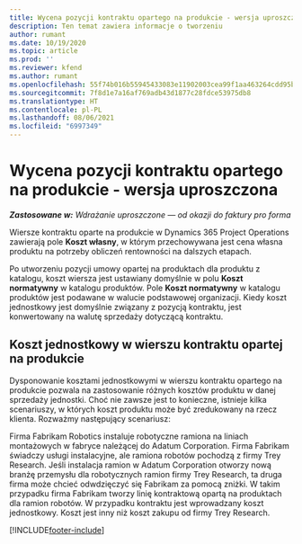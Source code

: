 ```yaml
---
title: Wycena pozycji kontraktu opartego na produkcie - wersja uproszczona
description: Ten temat zawiera informacje o tworzeniu
author: rumant
ms.date: 10/19/2020
ms.topic: article
ms.prod: ''
ms.reviewer: kfend
ms.author: rumant
ms.openlocfilehash: 55f74b016b55945433083e11902003cea99f1aa463264cdd95b0aad389592e20
ms.sourcegitcommit: 7f8d1e7a16af769adb43d1877c28fdce53975db8
ms.translationtype: HT
ms.contentlocale: pl-PL
ms.lasthandoff: 08/06/2021
ms.locfileid: "6997349"
---
```

# <a name="cost-product-based-contract-lines---lite"></a>Wycena pozycji kontraktu opartego na produkcie - wersja uproszczona

_**Zastosowane w:** Wdrażanie uproszczone — od okazji do faktury pro forma_


Wiersze kontraktu oparte na produkcie w Dynamics 365 Project Operations zawierają pole **Koszt własny**, w którym przechowywana jest cena własna produktu na potrzeby obliczeń rentowności na dalszych etapach.

Po utworzeniu pozycji umowy opartej na produktach dla produktu z katalogu, koszt wiersza jest ustawiany domyślnie w polu **Koszt normatywny** w katalogu produktów. Pole **Koszt normatywny** w katalogu produktów jest podawane w walucie podstawowej organizacji. Kiedy koszt jednostkowy jest domyślnie związany z pozycją kontraktu, jest konwertowany na walutę sprzedaży dotyczącą kontraktu.

## <a name="unit-cost-on-a-product-based-contract-line"></a>Koszt jednostkowy w wierszu kontraktu opartej na produkcie

Dysponowanie kosztami jednostkowymi w wierszu kontraktu opartego na produkcie pozwala na zastosowanie różnych kosztów produktu w danej sprzedaży jednostki. Choć nie zawsze jest to konieczne, istnieje kilka scenariuszy, w których koszt produktu może być zredukowany na rzecz klienta. Rozważmy następujący scenariusz:

Firma Fabrikam Robotics instaluje robotyczne ramiona na liniach montażowych w fabryce należącej do Adatum Corporation. Firma Fabrikam świadczy usługi instalacyjne, ale ramiona robotów pochodzą z firmy Trey Research. Jeśli instalacja ramion w Adatum Corporation otworzy nową branżę przemysłu dla robotycznych ramion firmy Trey Research, ta druga firma może chcieć odwdzięczyć się Fabrikam za pomocą zniżki. W takim przypadku firma Fabrikam tworzy linię kontraktową opartą na produktach dla ramion robotów. W przypadku kontraktu jest wprowadzany koszt jednostkowy. Koszt jest inny niż koszt zakupu od firmy Trey Research.


[!INCLUDE[footer-include](../../includes/footer-banner.md)]